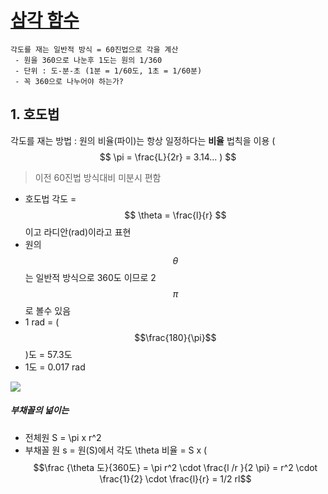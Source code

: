 # [삼각 함수 ](https://www.youtube.com/watch?v=EnZbFxXkxn8)

```
각도를 재는 일반적 방식 = 60진법으로 각을 계산 
 - 원을 360으로 나눈후 1도는 원의 1/360 
 - 단위 : 도-분-초 (1분 = 1/60도, 1초 = 1/60분)
 - 꼭 360으로 나누어야 하는가? 
 ```
## 1. 호도법 

각도를 재는 방법 : 원의 비율(파이)는 항상 일정하다는 **비율** 법칙을 이용 ( $$ \pi = \frac{L}{2r} = 3.14... ) $$

> 이전 60진법 방식대비 미분시 편함 



- 호도법 각도 = $$ \theta = \frac{l}{r}  $$ 이고 라디안(rad)이라고 표현
- 원의 $$\theta$$ 는 일반적 방식으로 360도 이므로 2 $$\pi$$로 볼수 있음 
 - 1 rad = ($$\frac{180}{\pi}$$)도 = 57.3도 
 - 1도 = 0.017 rad

![](https://i.imgur.com/kVTvCiM.png)



##### 부채꼴의 넒이는 

- 전체원 S = \pi x r^2
- 부채꼴 원 s = 원(S)에서 각도 \theta 비율 = S x ( $$\frac {\theta 도}{360도} = \pi r^2 \cdot \frac{l /r }{2 \pi} = r^2 \cdot \frac{1}{2} \cdot \frac{l}{r} = 1/2 rl$$







